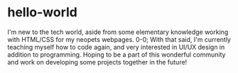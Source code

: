 # hello-world
I'm new to the tech world, aside from some elementary knowledge working with HTML/CSS for my neopets webpages. 0-0; With that said, I'm currently teaching myself how to code again, and very interested in UI/UX design in addition to programming. Hoping to be a part of this wonderful community and work on developing some projects together in the future!
